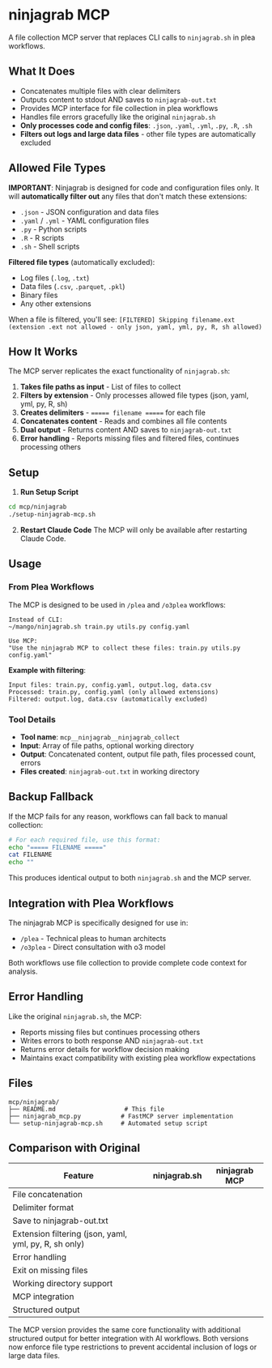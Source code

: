 # ninjagrab MCP

A file collection MCP server that replaces CLI calls to `ninjagrab.sh` in plea workflows.

## What It Does

- Concatenates multiple files with clear delimiters
- Outputs content to stdout AND saves to `ninjagrab-out.txt`
- Provides MCP interface for file collection in plea workflows
- Handles file errors gracefully like the original `ninjagrab.sh`
- **Only processes code and config files**: `.json`, `.yaml`, `.yml`, `.py`, `.R`, `.sh`
- **Filters out logs and large data files** - other file types are automatically excluded

## Allowed File Types

**IMPORTANT**: Ninjagrab is designed for code and configuration files only. It will **automatically filter out** any files that don't match these extensions:

- `.json` - JSON configuration and data files
- `.yaml` / `.yml` - YAML configuration files
- `.py` - Python scripts
- `.R` - R scripts
- `.sh` - Shell scripts

**Filtered file types** (automatically excluded):
- Log files (`.log`, `.txt`)
- Data files (`.csv`, `.parquet`, `.pkl`)
- Binary files
- Any other extensions

When a file is filtered, you'll see: `[FILTERED] Skipping filename.ext (extension .ext not allowed - only json, yaml, yml, py, R, sh allowed)`

## How It Works

The MCP server replicates the exact functionality of `ninjagrab.sh`:

1. **Takes file paths as input** - List of files to collect
2. **Filters by extension** - Only processes allowed file types (json, yaml, yml, py, R, sh)
3. **Creates delimiters** - `===== filename =====` for each file
4. **Concatenates content** - Reads and combines all file contents
5. **Dual output** - Returns content AND saves to `ninjagrab-out.txt`
6. **Error handling** - Reports missing files and filtered files, continues processing others

## Setup

1. **Run Setup Script**
```bash
cd mcp/ninjagrab
./setup-ninjagrab-mcp.sh
```

2. **Restart Claude Code**
The MCP will only be available after restarting Claude Code.

## Usage

### From Plea Workflows
The MCP is designed to be used in `/plea` and `/o3plea` workflows:

```
Instead of CLI:
~/mango/ninjagrab.sh train.py utils.py config.yaml

Use MCP:
"Use the ninjagrab MCP to collect these files: train.py utils.py config.yaml"
```

**Example with filtering**:
```
Input files: train.py, config.yaml, output.log, data.csv
Processed: train.py, config.yaml (only allowed extensions)
Filtered: output.log, data.csv (automatically excluded)
```

### Tool Details
- **Tool name**: `mcp__ninjagrab__ninjagrab_collect`
- **Input**: Array of file paths, optional working directory
- **Output**: Concatenated content, output file path, files processed count, errors
- **Files created**: `ninjagrab-out.txt` in working directory

## Backup Fallback

If the MCP fails for any reason, workflows can fall back to manual collection:

```bash
# For each required file, use this format:
echo "===== FILENAME ====="
cat FILENAME
echo ""
```

This produces identical output to both `ninjagrab.sh` and the MCP server.

## Integration with Plea Workflows

The ninjagrab MCP is specifically designed for use in:
- `/plea` - Technical pleas to human architects  
- `/o3plea` - Direct consultation with o3 model

Both workflows use file collection to provide complete code context for analysis.

## Error Handling

Like the original `ninjagrab.sh`, the MCP:
- Reports missing files but continues processing others
- Writes errors to both response AND `ninjagrab-out.txt`
- Returns error details for workflow decision making
- Maintains exact compatibility with existing plea workflow expectations

## Files

```
mcp/ninjagrab/
├── README.md                   # This file
├── ninjagrab_mcp.py           # FastMCP server implementation
└── setup-ninjagrab-mcp.sh     # Automated setup script
```

## Comparison with Original

| Feature | ninjagrab.sh | ninjagrab MCP |
|---------|--------------|---------------|
| File concatenation |  |  |
| Delimiter format |  |  |
| Save to ninjagrab-out.txt |  |  |
| Extension filtering (json, yaml, yml, py, R, sh only) |  |  |
| Error handling |  |  |
| Exit on missing files |  |  |
| Working directory support |  |  |
| MCP integration |  |  |
| Structured output |  |  |

The MCP version provides the same core functionality with additional structured output for better integration with AI workflows. Both versions now enforce file type restrictions to prevent accidental inclusion of logs or large data files.